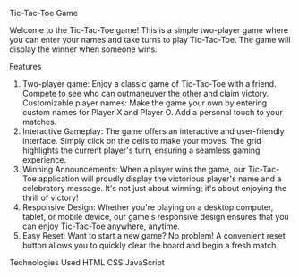 Tic-Tac-Toe Game

Welcome to the Tic-Tac-Toe game! This is a simple two-player game where you can enter your names and take turns to play Tic-Tac-Toe. The game will display the winner when someone wins.

Features
1) Two-player game: Enjoy a classic game of Tic-Tac-Toe with a friend. Compete to see who can outmaneuver the other and claim victory.
   Customizable player names: Make the game your own by entering custom names for Player X and Player O. Add a personal touch to your matches.
2) Interactive Gameplay: The game offers an interactive and user-friendly interface. Simply click on the cells to make your moves. The grid highlights the current player's turn, ensuring a seamless gaming 
   experience.
3) Winning Announcements: When a player wins the game, our Tic-Tac-Toe application will proudly display the victorious player's name and a celebratory message. It's not just about winning; it's about enjoying the 
   thrill of victory!
4) Responsive Design: Whether you're playing on a desktop computer, tablet, or mobile device, our game's responsive design ensures that you can enjoy Tic-Tac-Toe anywhere, anytime.
5) Easy Reset: Want to start a new game? No problem! A convenient reset button allows you to quickly clear the board and begin a fresh match.

Technologies Used
 HTML
 CSS
 JavaScript
